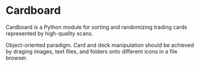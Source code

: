 Cardboard
=========

Cardboard is a Python module for sorting and randomizing trading cards represented by high-quality scans.

Object-oriented paradigm. Card and deck manipulation should be achieved by draging images, text files, and folders onto different icons in a file browser.

